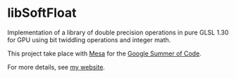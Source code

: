 # libSoftFloat
Implementation of a library of double precision operations in pure GLSL 1.30 for GPU using bit twiddling operations and integer math.

This project take place with [Mesa](https://www.mesa3d.org) for the [Google Summer of Code](https://developers.google.com/open-source/gsoc/).

For more details, see [my website](hopetech.github.iohopetech.github.io).
